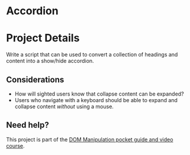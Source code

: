 # Accordion

# Project Details

Write a script that can be used to convert a collection of headings and content into a show/hide accordion.

## Considerations

- How will sighted users know that collapse content can be expanded?
- Users who navigate with a keyboard should be able to expand and collapse content *without* using a mouse.

## Need help?

This project is part of the [DOM Manipulation pocket guide and video course](https://vanillajsguides.com/dom-manipulation/).